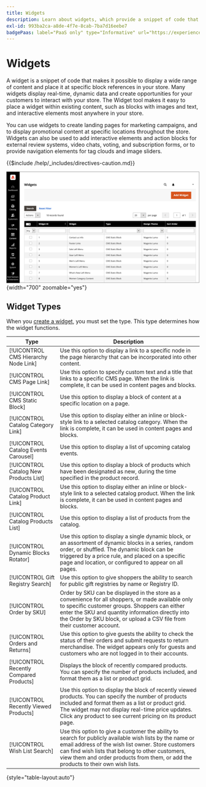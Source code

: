 ```yaml
---
title: Widgets
description: Learn about widgets, which provide a snippet of code that makes it possible to display a wide range of content and place it at specific block references in your store.
exl-id: 993ba2ca-a8de-4f7e-8cab-7ba7d16eebe7
badgePaas: label="PaaS only" type="Informative" url="https://experienceleague.adobe.com/en/docs/commerce/user-guides/product-solutions" tooltip="Applies to Adobe Commerce on Cloud projects (Adobe-managed PaaS infrastructure) and on-premises projects only."
---
```

# Widgets

A widget is a snippet of code that makes it possible to display a wide range of content and place it at specific block references in your store. Many widgets display real-time, dynamic data and create opportunities for your customers to interact with your store. The Widget tool makes it easy to place a widget within existing content, such as blocks with images and text, and interactive elements most anywhere in your store.

You can use widgets to create landing pages for marketing campaigns, and to display promotional content at specific locations throughout the store. Widgets can also be used to add interactive elements and action blocks for external review systems, video chats, voting, and subscription forms, or to provide navigation elements for tag clouds and image sliders.

{{$include /help/_includes/directives-caution.md}}

![New Product List widget](./assets/storefront-home-page-new-products.png){width="700" zoomable="yes"}

## Widget Types

When you [create a widget](widget-create.md), you must set the type. This type determines how the widget functions.

|Type|Description|
|--- |--- |
|[!UICONTROL CMS Hierarchy Node Link]|Use this option to display a link to a specific node in the page hierarchy that can be incorporated into other content.|
|[!UICONTROL CMS Page Link]|Use this option to specify custom text and a title that links to a specific CMS page. When the link is complete, it can be used in content pages and blocks.|
|[!UICONTROL CMS Static Block]|Use this option to display a block of content at a specific location on a page.|
|[!UICONTROL Catalog Category Link]|Use this option to display either an inline or block-style link to a selected catalog category. When the link is complete, it can be used in content pages and blocks.|
|[!UICONTROL Catalog Events Carousel]|Use this option to display a list of upcoming catalog events.|
|[!UICONTROL Catalog New Products List]|Use this option to display a block of products which have been designated as new, during the time specified in the product record.|
|[!UICONTROL Catalog Product Link]|Use this option to display either an inline or block-style link  to a selected catalog product. When the link is complete, it can be used in content pages and blocks.|
|[!UICONTROL Catalog Products List]|Use this option to display a list of products from the catalog.|
|[!UICONTROL Dynamic Blocks Rotator]|Use this option to display a single dynamic block, or an assortment of dynamic blocks in a series, random order, or shuffled. The dynamic block can be triggered by a price rule, and placed on a specific page and location, or configured to appear on all pages.|
|[!UICONTROL Gift Registry Search]|Use this option to give shoppers the ability to search for public gift registries by name or Registry ID.|
|[!UICONTROL Order by SKU]|Order by SKU can be displayed in the store as a convenience for all shoppers, or made available only to specific customer groups. Shoppers can either enter the SKU and quantity information directly into the Order by SKU block, or upload a CSV file from their customer account.|
|[!UICONTROL Orders and Returns]|Use this option to give guests the ability to check the status of their orders and submit requests to return merchandise. The widget appears only for guests and customers who are not logged in to their accounts.|
|[!UICONTROL Recently Compared Products]|Displays the  block of recently compared products. You can specify the number of products included, and format them as a list or product grid.|
|[!UICONTROL Recently Viewed Products]|Use this option to display the block of recently viewed products. You can specify the number of products included and format them as a list or product grid. The widget may not display real-time price updates. Click any product to see current pricing on its product page.|
|[!UICONTROL Wish List Search]|Use this option to give a customer the ability to search for publicly available wish lists by the name or email address of the wish list owner. Store customers can find wish lists that belong to other customers, view them and order products from them, or add the products to their own wish lists.|

{style="table-layout:auto"}

<!-- Last updated from includes: 2022-08-30 15:36:09 -->
